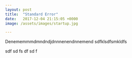 ```yaml
---
layout: post
title:  "Standard Error"
date:   2017-12-04 21:15:05 +0000
image: /assets/images/startup.jpg

---
```

Denememmmdmndndjdnnnenendnnemend
sdfklsdfsmkldfs

sdf
sd
fs
df
sd
f
